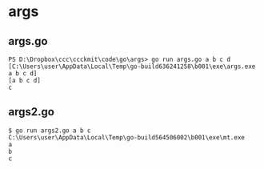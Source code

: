 # args

## args.go

```
PS D:\Dropbox\ccc\ccckmit\code\go\args> go run args.go a b c d
[C:\Users\user\AppData\Local\Temp\go-build636241258\b001\exe\args.exe a b c d]
[a b c d]
c
```

## args2.go


```
$ go run args2.go a b c
C:\Users\user\AppData\Local\Temp\go-build564506002\b001\exe\mt.exe
a
b
c
```

